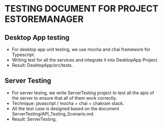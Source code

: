 # TESTING DOCUMENT FOR PROJECT ESTOREMANAGER

## Desktop App testing

- For desktop app unit testing, we use mocha and chai framework for Typescript.
- Writing test for all the services and integrate it into DesktopApp Project.
- Result: DesktopApp/src/tests.

## Server Testing

- For server tesing, we write ServerTesting project to test all the apis of the server to ensure that all of them work correctly.
- Technique: javascript / mocha + chai + chakram stack.
- All the test case is designed based on the document ServerTesting/API_Testing_Scenario.md.
- Result: ServerTesting.